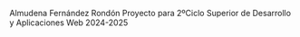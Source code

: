 Almudena Fernández Rondón
Proyecto para 2ºCiclo Superior de Desarrollo y Aplicaciones Web
2024-2025
